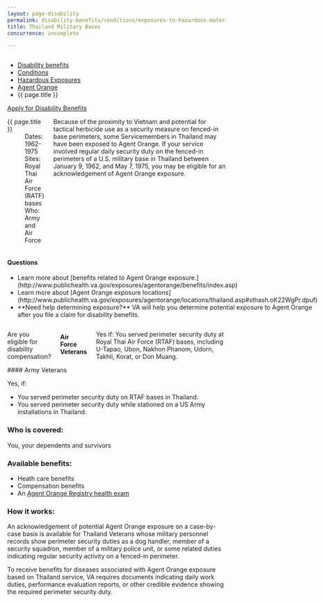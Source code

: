 ```yaml
---
layout: page-disability
permalink: disability-benefits/conditions/exposures-to-hazardous-materials/agent-orange/thailand-military-bases/index.html
title: Thailand Military Bases
concurrence: incomplete

---
```


<div class="splash" markdown="0">
<div class="row" markdown="0">
<div class="small-12 columns" markdown="0">

<ul class="breadcrumbs" role="menubar" aria-label="Primary">
<li class="parent"><a href="{{ site.url }}/disability-benefits/">Disability benefits</a></li>
<li class="parent"><a href="{{ site.url }}/disability-benefits/conditions/">Conditions</a></li>
<li class="parent"><a href="{{ site.url }}/disability-benefits/conditions/exposures-to-hazardous-materials/">Hazardous Exposures</a></li>
<li class="parent"><a href="{{ site.url }}/disability-benefits/conditions/exposures-to-hazardous-materials/agent-orange/">Agent Orange</a></li>
<li class="active">{{ page.title }}</li>
</ul>

</div>
</div>
</div>

<div class="main" role="main" markdown="0">

<div class="action-bar">
  <div class="row">
    <div class="small-12 columns">
      <a class="button small start" href="{{ site.url}}/disability-benefits/get/">Apply for Disability Benefits</a>
    </div>
  </div>  
</div>

<div class="section one" markdown="0">
<div class="primary" markdown="0">
<div class="row" markdown="0">
<div class="small-12 medium-8 columns" markdown="0">

<dl class="panel-list plain">
<dt>{{ page.title }}</dt>
<dd>Dates: 1962-1975</dd>
<dd>Sites: Royal Thai Air Force (RATF) bases</dd>
<dd>Who: Army and Air Force</dd>
</dl>

<div markdown="1">

<p>Because of the proximity to Vietnam and potential for tactical herbicide use as a security measure on fenced-in base perimeters, some Servicemembers in Thailand may have been exposed to Agent Orange. If your service involved regular daily security duty on the fenced-in perimeters of a U.S. military base in Thailand between January 9, 1962, and May 7, 1975, you may be eligible for an acknowledgement of Agent Orange exposure.</p>

</div>

</div>


<div class="small-12 medium-4 columns" markdown="0">
<div markdown="0">

<h4 class="highlight">Questions</h4>

<ul class="plain">

<li>
Learn more about [benefits related to Agent Orange exposure.](http://www.publichealth.va.gov/exposures/agentorange/benefits/index.asp)
</li>

<li>
Learn more about [Agent Orange exposure locations](http://www.publichealth.va.gov/exposures/agentorange/locations/thailand.asp#sthash.oK22WgPr.dpuf)
</li>

<li>
**Need help determining exposure?**
VA will help you determine potential exposure to Agent Orange after you file a claim for disability  benefits.
</li>
</ul>

</div>
</div>
</div>

<div class="row" markdown="0">
<div class="small-12 columns" markdown="1">

Are you eligible for disability compensation?

#### Air Force Veterans  

Yes if:
You served perimeter security duty at Royal Thai Air Force (RTAF) bases, including U-Tapao, Ubon, Nakhon Phanom, Udorn, Takhli, Korat, or Don Muang.

</div>

<div class="call-out" markdown="1">
#### Army Veterans

Yes, if:
- You served perimeter security duty on RTAF bases in Thailand.
- You served perimeter security duty while stationed on a US Army installations in Thailand. 

</div>

### Who is covered:
You, your dependents and survivors

### Available benefits:
- Heath care benefits
- Compensation benefits
- An [Agent Orange Registry health exam](publichealth.va.gov/exposures/agentorange/benefits/registry-exam.asp)

### How it works:
An acknowledgement of potential Agent Orange exposure on a case-by-case basis is available for Thailand Veterans whose military personnel records show perimeter security duties as a dog handler, member of a security squadron, member of a military police unit, or some related duties indicating regular security activity on a fenced-in perimeter. 

To receive benefits for diseases associated with  Agent Orange exposure based on Thailand service, VA requires documents indicating daily work duties, performance evaluation reports, or other credible evidence showing the required perimeter security duty.


</div>

</div>

</div>

</div>
